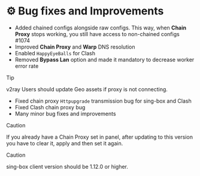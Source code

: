 # ⚙️ Bug fixes and Improvements

- Added chained configs alongside raw configs. This way, when **Chain Proxy** stops working, you still have access to non-chained configs #1074
- Improved **Chain Proxy** and **Warp** DNS resolution
- Enabled `HappyEyeBalls` for Clash
- Removed **Bypass Lan** option and made it mandatory to decrease worker error rate

> [!TIP]
> v2ray Users should update Geo assets if proxy is not connecting.

- Fixed chain proxy `Httpupgrade` transmission bug for sing-box and Clash
- Fixed Clash chain proxy bug
- Many minor bug fixes and improvements

> [!CAUTION]
> If you already have a Chain Proxy set in panel, after updating to this version you have to clear it, apply and then set it again.

> [!CAUTION]
> sing-box client version should be 1.12.0 or higher.
